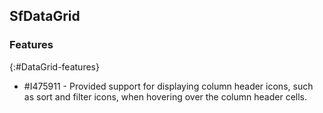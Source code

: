 ## SfDataGrid

### Features
{:#DataGrid-features}

* \#I475911 - Provided support for displaying column header icons, such as sort and filter icons, when hovering over the column header cells.